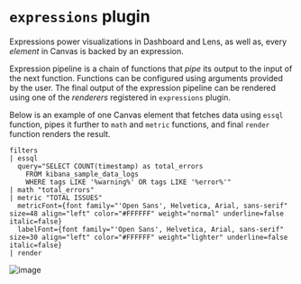 # `expressions` plugin

Expressions power visualizations in Dashboard and Lens, as well as, every
*element* in Canvas is backed by an expression.

Expression pipeline is a chain of functions that *pipe* its output to the
input of the next function. Functions can be configured using arguments provided
by the user. The final output of the expression pipeline can be rendered using
one of the *renderers* registered in `expressions` plugin.

Below is an example of one Canvas element that fetches data using `essql` function,
pipes it further to `math` and `metric` functions, and final `render` function
renders the result.

```
filters
| essql
  query="SELECT COUNT(timestamp) as total_errors
    FROM kibana_sample_data_logs
    WHERE tags LIKE '%warning%' OR tags LIKE '%error%'"
| math "total_errors"
| metric "TOTAL ISSUES"
  metricFont={font family="'Open Sans', Helvetica, Arial, sans-serif" size=48 align="left" color="#FFFFFF" weight="normal" underline=false italic=false}
  labelFont={font family="'Open Sans', Helvetica, Arial, sans-serif" size=30 align="left" color="#FFFFFF" weight="lighter" underline=false italic=false}
| render
```

![image](https://user-images.githubusercontent.com/9773803/74162514-3250a880-4c21-11ea-9e68-86f66862a183.png)
